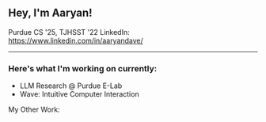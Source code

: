 ## Hey, I'm Aaryan!

Purdue CS '25, TJHSST '22
LinkedIn: https://www.linkedin.com/in/aaryandave/

---

### Here's what I'm working on currently:
- LLM Research @ Purdue E-Lab
- Wave: Intuitive Computer Interaction

My Other Work:
